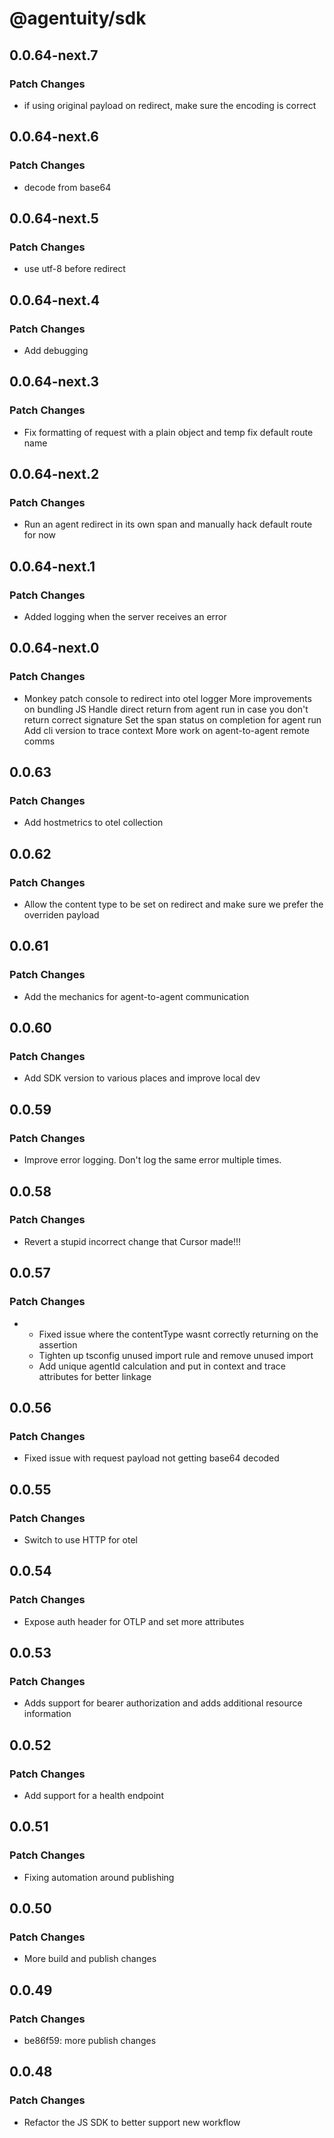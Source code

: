 # @agentuity/sdk

## 0.0.64-next.7

### Patch Changes

- if using original payload on redirect, make sure the encoding is correct

## 0.0.64-next.6

### Patch Changes

- decode from base64

## 0.0.64-next.5

### Patch Changes

- use utf-8 before redirect

## 0.0.64-next.4

### Patch Changes

- Add debugging

## 0.0.64-next.3

### Patch Changes

- Fix formatting of request with a plain object and temp fix default route name

## 0.0.64-next.2

### Patch Changes

- Run an agent redirect in its own span and manually hack default route for now

## 0.0.64-next.1

### Patch Changes

- Added logging when the server receives an error

## 0.0.64-next.0

### Patch Changes

- Monkey patch console to redirect into otel logger
  More improvements on bundling JS
  Handle direct return from agent run in case you don't return correct signature
  Set the span status on completion for agent run
  Add cli version to trace context
  More work on agent-to-agent remote comms

## 0.0.63

### Patch Changes

- Add hostmetrics to otel collection

## 0.0.62

### Patch Changes

- Allow the content type to be set on redirect and make sure we prefer the overriden payload

## 0.0.61

### Patch Changes

- Add the mechanics for agent-to-agent communication

## 0.0.60

### Patch Changes

- Add SDK version to various places and improve local dev

## 0.0.59

### Patch Changes

- Improve error logging. Don't log the same error multiple times.

## 0.0.58

### Patch Changes

- Revert a stupid incorrect change that Cursor made!!!

## 0.0.57

### Patch Changes

- - Fixed issue where the contentType wasnt correctly returning on the assertion
  - Tighten up tsconfig unused import rule and remove unused import
  - Add unique agentId calculation and put in context and trace attributes for better linkage

## 0.0.56

### Patch Changes

- Fixed issue with request payload not getting base64 decoded

## 0.0.55

### Patch Changes

- Switch to use HTTP for otel

## 0.0.54

### Patch Changes

- Expose auth header for OTLP and set more attributes

## 0.0.53

### Patch Changes

- Adds support for bearer authorization and adds additional resource information

## 0.0.52

### Patch Changes

- Add support for a health endpoint

## 0.0.51

### Patch Changes

- Fixing automation around publishing

## 0.0.50

### Patch Changes

- More build and publish changes

## 0.0.49

### Patch Changes

- be86f59: more publish changes

## 0.0.48

### Patch Changes

- Refactor the JS SDK to better support new workflow
